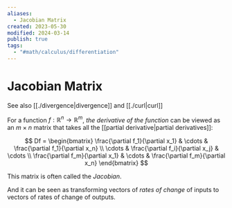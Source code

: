 ```yaml
---
aliases:
  - Jacobian Matrix
created: 2023-05-30
modified: 2024-03-14
publish: true
tags:
  - "#math/calculus/differentiation"
---
```


# Jacobian Matrix
See also [[./divergence|divergence]] and [[./curl|curl]]

For a function $f : \mathbb{R}^n \rightarrow \mathbb{R}^m$, *the derivative of the function* can be viewed as an $m \times n$ matrix that takes all the [[partial derivative|partial derivatives]]:

$$
Df =
\begin{bmatrix}
\frac{\partial f_1}{\partial x_1} & \cdots & \frac{\partial f_1}{\partial x_n} \\
\cdots & \frac{\partial f_i}{\partial x_j} & \cdots \\
\frac{\partial f_m}{\partial x_1} & \cdots & \frac{\partial f_m}{\partial x_n}
\end{bmatrix}
$$

This matrix is often called the *Jacobian*.

And it can be seen as transforming vectors of *rates of change* of inputs to vectors of rates of change of outputs.